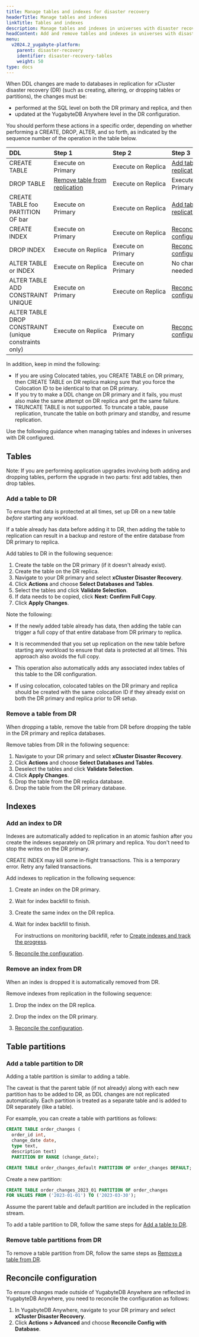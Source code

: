 ```yaml
---
title: Manage tables and indexes for disaster recovery
headerTitle: Manage tables and indexes
linkTitle: Tables and indexes
description: Manage tables and indexes in universes with disaster recovery
headContent: Add and remove tables and indexes in universes with disaster recovery
menu:
  v2024.2_yugabyte-platform:
    parent: disaster-recovery
    identifier: disaster-recovery-tables
    weight: 50
type: docs
---
```


When DDL changes are made to databases in replication for xCluster disaster recovery (DR) (such as creating, altering, or dropping tables or partitions), the changes must be:

- performed at the SQL level on both the DR primary and replica, and then
- updated at the YugabyteDB Anywhere level in the DR configuration.

You should perform these actions in a specific order, depending on whether performing a CREATE, DROP, ALTER, and so forth, as indicated by the sequence number of the operation in the table below.

| DDL | Step 1 | Step 2 | Step 3 |
| :-- | :----- | :----- | :----- |
| CREATE TABLE | Execute on Primary | Execute on Replica | [Add table to replication](#add-a-table-to-dr) |
| DROP TABLE   | [Remove table from replication](#remove-a-table-from-dr) | Execute on Replica | Execute on Primary |
| CREATE TABLE foo<br>PARTITION OF bar | Execute on Primary | Execute on Replica | [Add table to replication](#add-a-table-to-dr) |
| CREATE INDEX | Execute on Primary | Execute&nbsp;on&nbsp;Replica | [Reconcile configuration](#reconcile-configuration) |
| DROP INDEX   | Execute on Replica | Execute on Primary | [Reconcile configuration](#reconcile-configuration) |
| ALTER TABLE or INDEX | Execute&nbsp;on&nbsp;Replica | Execute on Primary | No changes needed |
| ALTER TABLE<br>ADD CONSTRAINT UNIQUE | Execute on Primary | Execute on Replica | [Reconcile configuration](#reconcile-configuration) |
| ALTER TABLE<br>DROP CONSTRAINT<br>(unique constraints only) | Execute on Replica | Execute on Primary | [Reconcile configuration](#reconcile-configuration) |

In addition, keep in mind the following:

- If you are using Colocated tables, you CREATE TABLE on DR primary, then CREATE TABLE on DR replica making sure that you force the Colocation ID to be identical to that on DR primary.
- If you try to make a DDL change on DR primary and it fails, you must also make the same attempt on DR replica and get the same failure.
- TRUNCATE TABLE is not supported. To truncate a table, pause replication, truncate the table on both primary and standby, and resume replication.

Use the following guidance when managing tables and indexes in universes with DR configured.

## Tables

Note: If you are performing application upgrades involving both adding and dropping tables, perform the upgrade in two parts: first add tables, then drop tables.

### Add a table to DR

To ensure that data is protected at all times, set up DR on a new table _before_ starting any workload.

If a table already has data before adding it to DR, then adding the table to replication can result in a backup and restore of the entire database from DR primary to replica.

Add tables to DR in the following sequence:

1. Create the table on the DR primary (if it doesn't already exist).
1. Create the table on the DR replica.
1. Navigate to your DR primary and select **xCluster Disaster Recovery**.
1. Click **Actions** and choose **Select Databases and Tables**.
1. Select the tables and click **Validate Selection**.
1. If data needs to be copied, click **Next: Confirm Full Copy**.
1. Click **Apply Changes**.

Note the following:

- If the newly added table already has data, then adding the table can trigger a full copy of that entire database from DR primary to replica.

- It is recommended that you set up replication on the new table before starting any workload to ensure that data is protected at all times. This approach also avoids the full copy.

- This operation also automatically adds any associated index tables of this table to the DR configuration.

- If using colocation, colocated tables on the DR primary and replica should be created with the same colocation ID if they already exist on both the DR primary and replica prior to DR setup.

### Remove a table from DR

When dropping a table, remove the table from DR before dropping the table in the DR primary and replica databases.

Remove tables from DR in the following sequence:

1. Navigate to your DR primary and select **xCluster Disaster Recovery**.
1. Click **Actions** and choose **Select Databases and Tables**.
1. Deselect the tables and click **Validate Selection**.
1. Click **Apply Changes**.
1. Drop the table from the DR replica database.
1. Drop the table from the DR primary database.

## Indexes

### Add an index to DR

Indexes are automatically added to replication in an atomic fashion after you create the indexes separately on DR primary and replica. You don't need to stop the writes on the DR primary.

CREATE INDEX may kill some in-flight transactions. This is a temporary error. Retry any failed transactions.

Add indexes to replication in the following sequence:

1. Create an index on the DR primary.

1. Wait for index backfill to finish.

1. Create the same index on the DR replica.

1. Wait for index backfill to finish.

    For instructions on monitoring backfill, refer to [Create indexes and track the progress](../../../../explore/ysql-language-features/indexes-constraints/index-backfill/).

1. [Reconcile the configuration](#reconcile-configuration).

### Remove an index from DR

When an index is dropped it is automatically removed from DR.

Remove indexes from replication in the following sequence:

1. Drop the index on the DR replica.

1. Drop the index on the DR primary.

1. [Reconcile the configuration](#reconcile-configuration).

## Table partitions

### Add a table partition to DR

Adding a table partition is similar to adding a table.

The caveat is that the parent table (if not already) along with each new partition has to be added to DR, as DDL changes are not replicated automatically. Each partition is treated as a separate table and is added to DR separately (like a table).

For example, you can create a table with partitions as follows:

```sql
CREATE TABLE order_changes (
  order_id int,
  change_date date,
  type text,
  description text)
  PARTITION BY RANGE (change_date);
```

```sql
CREATE TABLE order_changes_default PARTITION OF order_changes DEFAULT;
```

Create a new partition:

```sql
CREATE TABLE order_changes_2023_01 PARTITION OF order_changes
FOR VALUES FROM ('2023-01-01') TO ('2023-03-30');
```

Assume the parent table and default partition are included in the replication stream.

To add a table partition to DR, follow the same steps for [Add a table to DR](#add-a-table-to-dr).

### Remove table partitions from DR

To remove a table partition from DR, follow the same steps as [Remove a table from DR](#remove-a-table-from-dr).

## Reconcile configuration

To ensure changes made outside of YugabyteDB Anywhere are reflected in YugabyteDB Anywhere, you need to reconcile the configuration as follows:

1. In YugabyteDB Anywhere, navigate to your DR primary and select **xCluster Disaster Recovery**.
1. Click **Actions > Advanced** and choose **Reconcile Config with Database**.
